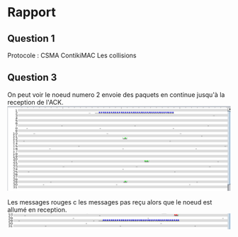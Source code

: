# Rapport 

## Question 1 

Protocole : CSMA ContikiMAC
Les collisions

## Question 3

On peut voir le noeud numero 2 envoie des paquets en continue jusqu'à la reception de l'ACK.
![Envoie de paquet depuis 2](Capture/Timeline_2.png)

Les messages rouges c les messages pas reçu alors que le noeud est allumé en reception. 
![pas reçu](Capture/Pasrecul.png)